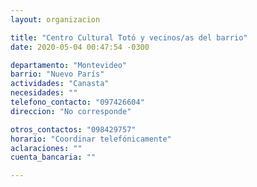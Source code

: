 ```yaml
---
layout: organizacion

title: "Centro Cultural Totó y vecinos/as del barrio"
date: 2020-05-04 00:47:54 -0300

departamento: "Montevideo"
barrio: "Nuevo París"
actividades: "Canasta"
necesidades: ""
telefono_contacto: "097426604"
direccion: "No corresponde"

otros_contactos: "098429757"
horario: "Coordinar telefónicamente"
aclaraciones: ""
cuenta_bancaria: ""

---
```


